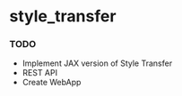 # style_transfer

### TODO ###
- Implement JAX version of Style Transfer
- REST API
- Create WebApp
